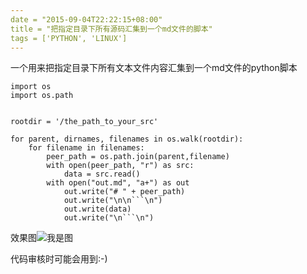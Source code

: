 ```yaml
---
date = "2015-09-04T22:22:15+08:00"
title = "把指定目录下所有源码汇集到一个md文件的脚本"
tags = ['PYTHON', 'LINUX']
---
```

一个用来把指定目录下所有文本文件内容汇集到一个md文件的python脚本

```
import os
import os.path


rootdir = '/the_path_to_your_src'

for parent, dirnames, filenames in os.walk(rootdir):
    for filename in filenames:
        peer_path = os.path.join(parent,filename)
        with open(peer_path, "r") as src:
        	data = src.read()
        with open("out.md", "a+") as out
            out.write("# " + peer_path)
            out.write("\n\n```\n")
            out.write(data)
            out.write("\n```\n")

```

效果图![我是图](http://7xivdp.com1.z0.glb.clouddn.com/blog/image/2015-09-04%2023%3A03%3A58.png/xyz) 

代码审核时可能会用到:-)
